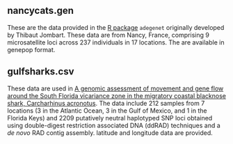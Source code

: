 ## nancycats.gen
These are the data provided in the [R package](http://adegenet.r-forge.r-project.org/) `adegenet` originally developed by Thibaut Jombart. These data are from Nancy, France, comprising 9 microsatellite loci across 237 individuals in 17 locations. The are available in genepop format.

## gulfsharks.csv
These data are used in [A genomic assessment of movement and gene flow around the South Florida vicariance zone in the migratory coastal blacknose shark, Carcharhinus acronotus](https://doi.org/10.1007/s00227-019-3533-1). The data include 212 samples from 7 locations (3 in the Atlantic Ocean, 3 in the Gulf of Mexico, and 1 in the Florida Keys) and 2209 putatively neutral haplotyped SNP loci obtained using double-digest restriction associated DNA (ddRAD) techniques and a *de novo* RAD contig assembly. latitude and longitude data are provided.

